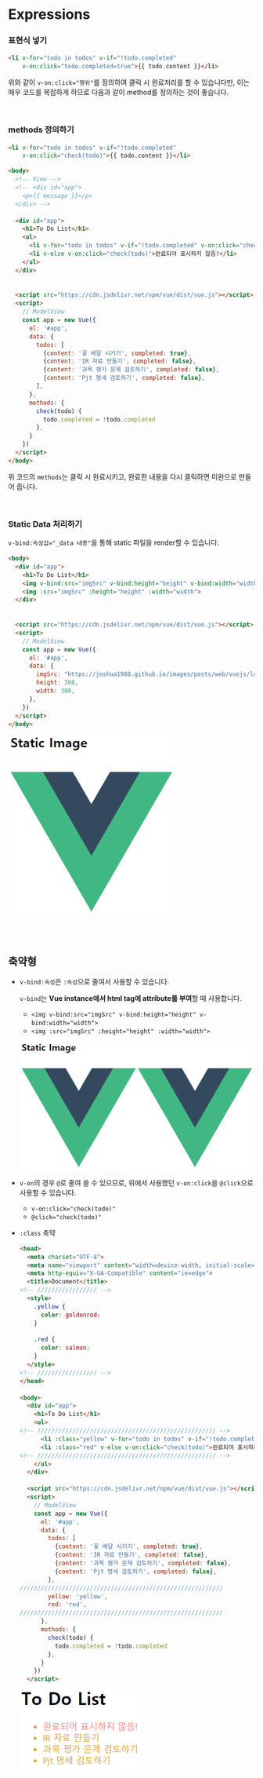 # Expressions

### 표현식 넣기

```html
<li v-for="todo in todos" v-if="!todo.completed" 
    v-on:click="todo.completed=true">{{ todo.content }}</li>
```

위와 같이 `v-on:click="행위"`를 정의하여 클릭 시 완료처리를 할 수 있습니다만, 이는 매우 코드를 복잡하게 하므로 다음과 같이 method를 정의하는 것이 좋습니다.

<br>

### methods 정의하기

```html
<li v-for="todo in todos" v-if="!todo.completed" 
    v-on:click="check(todo)">{{ todo.content }}</li>
```

```html
<body>
  <!-- View -->
  <!-- <div id="app">
    <p>{{ message }}</p>
  </div> -->

  <div id="app">
    <h1>To Do List</h1>
    <ul>
      <li v-for="todo in todos" v-if="!todo.completed" v-on:click="check(todo)">{{ todo.content }}</li>
      <li v-else v-on:click="check(todo)">완료되어 표시하지 않음!</li>
    </ul>
  </div>


  <script src="https://cdn.jsdelivr.net/npm/vue/dist/vue.js"></script>
  <script>
    // ModelView
    const app = new Vue({
      el: '#app',
      data: {
        todos: [
          {content: '꽃 배달 시키기', completed: true},
          {content: 'IR 자료 만들기', completed: false},
          {content: '과목 평가 문제 검토하기', completed: false},
          {content: 'Pjt 명세 검토하기', completed: false},
        ],
      },
      methods: {
        check(todo) {
          todo.completed = !todo.completed
        },
      }
    })
  </script>
</body>
```

위 코드의 `methods`는 클릭 시 완료시키고, 완료한 내용을 다시 클릭하면 미완으로 만들어 줍니다.

<br>

### Static Data 처리하기

`v-bind:속성값="_data 내용"`을 통해 static 파일을 render할 수 있습니다.

```html
<body>
  <div id="app">
    <h1>To Do List</h1>
    <img v-bind:src="imgSrc" v-bind:height="height" v-bind:width="width">
    <img :src="imgSrc" :height="height" :width="width">
  </div>


  <script src="https://cdn.jsdelivr.net/npm/vue/dist/vue.js"></script>
  <script>
    // ModelView
    const app = new Vue({
      el: '#app',
      data: {
        imgSrc: "https://joshua1988.github.io/images/posts/web/vuejs/logo.png",
        height: 300,
        width: 300,
      },
    })
  </script>
</body>
```

![static](assets/static.png)

<br>

<br>

## 축약형

- `v-bind:속성`은 `:속성`으로 줄여서 사용할 수 있습니다.

  `v-bind`는 **Vue instance에서 html tag에 attribute를 부여**할 때 사용합니다.

  - `<img v-bind:src="imgSrc" v-bind:height="height" v-bind:width="width">`
  - `<img :src="imgSrc" :height="height" :width="width">`

  ![v-bind_abbreviation](./assets/v-bind_abbreviation.png)

- `v-on`의 경우 `@`로 줄여 쓸 수 있으므로, 위에서 사용했던 `v-on:click`을 `@click`으로 사용할 수 있습니다.
  
  - `v-on:click="check(todo)"`
  - `@click="check(todo)"`
  
- `:class` 축약

  ```html
  <head>
    <meta charset="UTF-8">
    <meta name="viewport" content="width=device-width, initial-scale=1.0">
    <meta http-equiv="X-UA-Compatible" content="ie=edge">
    <title>Document</title>
  <!-- ///////////////// -->
    <style>
      .yellow {
        color: goldenrod;
      }
  
      .red {
        color: salmon;
      }
    </style>
  <!-- ///////////////// -->
  </head>
  
  <body>
    <div id="app">
      <h1>To Do List</h1>
      <ul>
  <!-- /////////////////////////////////////////////////// -->
        <li :class="yellow" v-for="todo in todos" v-if="!todo.completed" v-on:click="check(todo)">{{ todo.content }}</li>
        <li :class="red" v-else v-on:click="check(todo)">완료되어 표시하지 않음!</li>
  <!-- /////////////////////////////////////////////////// -->
      </ul>
    </div>
  
    <script src="https://cdn.jsdelivr.net/npm/vue/dist/vue.js"></script>
    <script>
      // ModelView
      const app = new Vue({
        el: '#app',
        data: {
          todos: [
            {content: '꽃 배달 시키기', completed: true},
            {content: 'IR 자료 만들기', completed: false},
            {content: '과목 평가 문제 검토하기', completed: false},
            {content: 'Pjt 명세 검토하기', completed: false},
          ],
  //////////////////////////////////////////////////////////
          yellow: 'yellow',
          red: 'red',
  //////////////////////////////////////////////////////////
        },
        methods: {
          check(todo) {
            todo.completed = !todo.completed
          },
        }
      })
    </script>
  ```

  ![class_abbreviation](./assets/class_abbreviation.png)



















